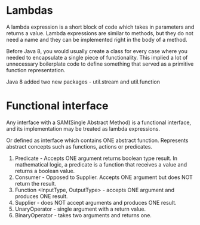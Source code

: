 # Lambdas
A lambda expression is a short block of code which takes in parameters and returns a value.
Lambda expressions are similar to methods, but they do not need a name and they can be implemented right in the body of a method.

Before Java 8, you would usually create a class for every case where you needed to encapsulate a single piece of functionality. 
This implied a lot of unnecessary boilerplate code to define something that served as a primitive function representation.

Java 8 added two new packages - util.stream and util.function

# Functional interface 

Any interface with a SAM(Single Abstract Method) is a functional interface, and its implementation may be treated as lambda expressions.

Or defined as interface which contains ONE abstract function.
Represents abstract concepts such as functions, actions or predicates.

1. Predicate <InputType> - Accepts ONE argument returns boolean type result. In mathematical logic, a predicate is a function that receives a value and returns a boolean value.
2. Consumer <InputType> - Opposed to Supplier. Accepts ONE argument but does NOT return the result.
3. Function <InputType, OutputType> - accepts ONE argument and produces ONE result.
4. Supplier <OutputType> - does NOT accept arguments and produces ONE result.
5. UnaryOperator - single argument with a return value.
6. BinaryOperator - takes two arguments and returns one.
